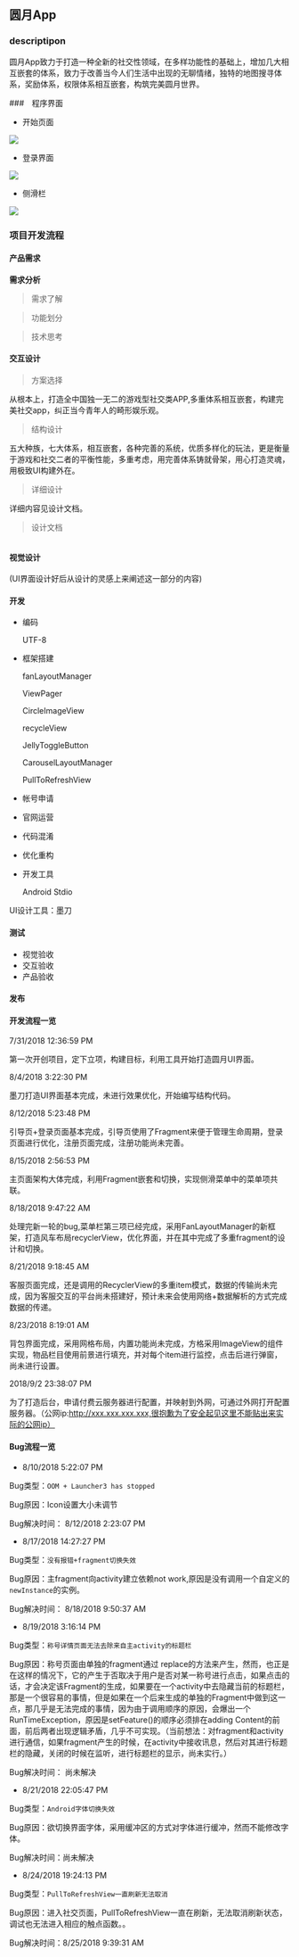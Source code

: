 ## 圆月App

### descriptipon

圆月App致力于打造一种全新的社交性领域，在多样功能性的基础上，增加几大相互嵌套的体系，致力于改善当今人们生活中出现的无聊情绪，独特的地图搜寻体系，奖励体系，权限体系相互嵌套，构筑完美圆月世界。

###　程序界面

- 开始页面

![](/images/start_page.png)

- 登录界面

![](/images/login_page.png)

- 侧滑栏

![](/images/drawable_page.png)

### 项目开发流程

#### 产品需求

**需求分析**

> 需求了解

> 功能划分
	
> 技术思考

#### 交互设计

> 方案选择
	
  从根本上，打造全中国独一无二的游戏型社交类APP,多重体系相互嵌套，构建完美社交app，纠正当今青年人的畸形娱乐观。

> 结构设计
   
  五大种族，七大体系，相互嵌套，各种完善的系统，优质多样化的玩法，更是衡量于游戏和社交二者的平衡性能，多重考虑，用完善体系铸就骨架，用心打造灵魂，用极致UI构建外在。

> 详细设计
	
  详细内容见设计文档。
	
> 设计文档
	
  ![]()

#### 视觉设计

(UI界面设计好后从设计的灵感上来阐述这一部分的内容)

#### 开发
- 编码

	UTF-8

- 框架搭建

	fanLayoutManager

	ViewPager

	CircleImageView

	recycleView

	JellyToggleButton

	CarouselLayoutManager

	PullToRefreshView

- 帐号申请
- 官网运营
- 代码混淆
- 优化重构
- 开发工具
   
	Android Stdio
   

UI设计工具：墨刀
#### 测试

- 视觉验收
- 交互验收
- 产品验收

#### 发布

#### 开发流程一览

7/31/2018 12:36:59 PM 

第一次开创项目，定下立项，构建目标，利用工具开始打造圆月UI界面。

8/4/2018 3:22:30 PM 

墨刀打造UI界面基本完成，未进行效果优化，开始编写结构代码。

8/12/2018 5:23:48 PM 

引导页+登录页面基本完成，引导页使用了Fragment来便于管理生命周期，登录页面进行优化，注册页面完成，注册功能尚未完善。

8/15/2018 2:56:53 PM 

主页面架构大体完成，利用Fragment嵌套和切换，实现侧滑菜单中的菜单项共联。

8/18/2018 9:47:22 AM 

处理完新一轮的bug,菜单栏第三项已经完成，采用FanLayoutManager的新框架，打造风车布局recyclerView，优化界面，并在其中完成了多重fragment的设计和切换。

8/21/2018 9:18:45 AM 

客服页面完成，还是调用的RecyclerView的多重item模式，数据的传输尚未完成，因为客服交互的平台尚未搭建好，预计未来会使用网络+数据解析的方式完成数据的传递。

8/23/2018 8:19:01 AM 

背包界面完成，采用网格布局，内置功能尚未完成，方格采用ImageView的组件实现，物品栏目使用前景进行填充，并对每个item进行监控，点击后进行弹窗，尚未进行设置。

2018/9/2 23:38:07 PM

为了打造后台，申请付费云服务器进行配置，并映射到外网，可通过外网打开配置服务器。（公网ip:http://xxx.xxx.xxx.xxx,很抱歉为了安全起见这里不能贴出来实际的公网ip）

#### Bug流程一览

- 8/10/2018 5:22:07 PM

Bug类型：`OOM + Launcher3 has stopped`

Bug原因：Icon设置大小未调节

Bug解决时间： 8/12/2018 2:23:07 PM

- 8/17/2018 14:27:27 PM 

Bug类型：`没有报错+fragment切换失效`

Bug原因：主fragment向activity建立依赖not work,原因是没有调用一个自定义的`newInstance`的实例。

Bug解决时间： 8/18/2018 9:50:37 AM 

- 8/19/2018 3:16:14 PM 

Bug类型：`称号详情页面无法去除来自主activity的标题栏`

Bug原因：称号页面由单独的fragment通过 replace的方法来产生，然而，也正是在这样的情况下，它的产生于否取决于用户是否对某一称号进行点击，如果点击的话，才会决定该Fragment的生成，如果要在一个activity中去隐藏当前的标题栏，那是一个很容易的事情，但是如果在一个后来生成的单独的Fragment中做到这一点，那几乎是无法完成的事情，因为由于调用顺序的原因，会爆出一个RunTimeException，原因是setFeature()的顺序必须排在adding Content的前面，前后两者出现逻辑矛盾，几乎不可实现。（当前想法：对fragment和activity进行通信，如果fragment产生的时候，在activity中接收讯息，然后对其进行标题栏的隐藏，关闭的时候在监听，进行标题栏的显示，尚未实行。）

Bug解决时间： 尚未解决

- 8/21/2018 22:05:47 PM 

Bug类型：`Android字体切换失效`

Bug原因：欲切换界面字体，采用缓冲区的方式对字体进行缓冲，然而不能修改字体。

Bug解决时间：尚未解决

- 8/24/2018 19:24:13 PM 

Bug类型：`PullToRefreshView一直刷新无法取消`

Bug原因：进入社交页面，PullToRefreshView一直在刷新，无法取消刷新状态，调试也无法进入相应的触点函数。。

Bug解决时间：8/25/2018 9:39:31 AM 